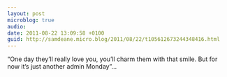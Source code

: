 ```yaml
---
layout: post
microblog: true
audio: 
date: 2011-08-22 13:09:58 +0100
guid: http://samdeane.micro.blog/2011/08/22/t105612673244348416.html
---
```

“One day they’ll really love you, you’ll charm them with that smile. But for now it’s just another admin Monday”...
